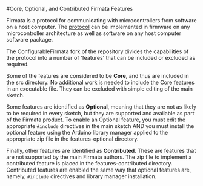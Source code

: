 
#Core, Optional, and Contributed Firmata Features

Firmata is a protocol for communicating with microcontrollers from software on a host computer. The [protocol](https://github.com/firmata/protocol) can be implemented in firmware on any microcontroller architecture as well as software on any host computer software package. 

The ConfigurableFirmata fork of the repository divides the capabilities of the protocol into a number of 'features' that can be included or excluded as required.

Some of the features are considered to be
**Core**, and thus are included in the src directory. No additional work is needed to include the Core features in an executable file.  They can be excluded with simple editing of the main sketch.

Some features are identified as **Optional**, meaning that they are not as likely to be required in every sketch, but they are supported and available as part of the Firmata product.  To enable an Optional feature, you must edit the appropriate `#include` directives in the main sketch AND you must install the optional feature using the Arduino library manager applied to the appropriate zip file in the features-optional directory.

Finally, other features are identified as **Contributed**.  These are features that are not supported by the main Firmata authors.  The zip file to implement a contributed feature is placed in the features-contributed directory.  Contributed features are enabled the same way that optional features are, namely, `#include` directives and library manager installation.
